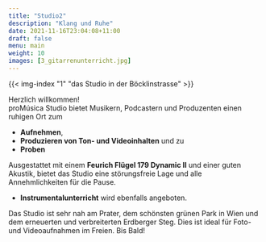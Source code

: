 ```yaml
---
title: "Studio2"
description: "Klang und Ruhe"
date: 2021-11-16T23:04:08+11:00
draft: false
menu: main
weight: 10
images: [3_gitarrenunterricht.jpg]
---
```


{{< img-index "1" "das Studio in der Böcklinstrasse" >}}

Herzlich willkommen!
<br>
proMúsica Studio bietet Musikern, Podcastern und Produzenten einen ruhigen Ort zum

- **Aufnehmen**,
- **Produzieren von Ton- und Videoinhalten** und zu
- **Proben**

Ausgestattet mit einem **Feurich Flügel 179 Dynamic II** und einer guten Akustik, bietet das Studio eine störungsfreie Lage und alle Annehmlichkeiten für die Pause.

- **Instrumentalunterricht** wird ebenfalls angeboten.

Das Studio ist sehr nah am Prater, dem schönsten grünen Park in Wien und dem erneuerten und verbreiterten Erdberger Steg. Dies ist ideal für Foto- und Videoaufnahmen im Freien. Bis Bald!
